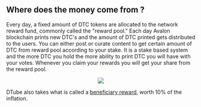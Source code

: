 ## Where does the money come from ?

Every day, a fixed amount of DTC tokens are allocated to the network reward fund, commonly called the "reward pool." Each day Avalon blockchain prints new DTC's and the amount of DTC printed gets distributed to the users. You can either post or curate content to get certain amount of DTC from reward pool according to your stake. It is a stake based system and the more DTC you hold the more ability to print DTC you will have with your votes. Whenever you claim your rewards you will get your share from the reward pool. 

<p align="center">
  <img src="https://github.com/dtube/docs/blob/master/imgs/dtubebeneficiary.png?raw=true" />
</p>

DTube also takes what is called a [beneficiary reward](/wiki/faq/does-dtube-take-beneficiary-rewards), worth 10% of the inflation.

